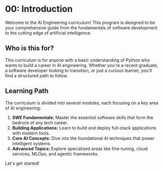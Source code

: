 # 00: Introduction

Welcome to the AI Engineering curriculum! This program is designed to be your comprehensive guide from the fundamentals of software development to the cutting edge of artificial intelligence.

## Who is this for?

This curriculum is for anyone with a basic understanding of Python who wants to build a career in AI engineering. Whether you're a recent graduate, a software developer looking to transition, or just a curious learner, you'll find a structured path to follow.

## Learning Path

The curriculum is divided into several modules, each focusing on a key area of AI engineering:

1.  **SWE Fundamentals:** Master the essential software skills that form the bedrock of any tech career.
2.  **Building Applications:** Learn to build and deploy full-stack applications with modern tools.
3.  **Core AI Concepts:** Dive into the foundational AI techniques that power intelligent systems.
4.  **Advanced Topics:** Explore specialized areas like fine-tuning, cloud services, MLOps, and agentic frameworks.

Let's get started!
